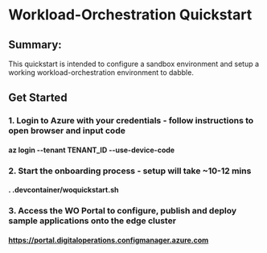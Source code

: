 # Workload-Orchestration Quickstart

## Summary:
This quickstart is intended to configure a sandbox environment and setup a working workload-orchestration environment to dabble.

## Get Started
### 1. Login to Azure with your credentials - follow instructions to open browser and input code
####   az login --tenant TENANT_ID --use-device-code

### 2. Start the onboarding process - setup will take ~10-12 mins
####   . .devcontainer/woquickstart.sh

### 3. Access the WO Portal to configure, publish and deploy sample applications onto the edge cluster
#### https://portal.digitaloperations.configmanager.azure.com
